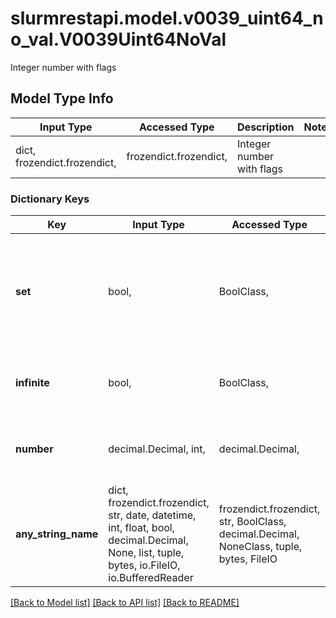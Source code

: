 # slurmrestapi.model.v0039_uint64_no_val.V0039Uint64NoVal

Integer number with flags

## Model Type Info
Input Type | Accessed Type | Description | Notes
------------ | ------------- | ------------- | -------------
dict, frozendict.frozendict,  | frozendict.frozendict,  | Integer number with flags | 

### Dictionary Keys
Key | Input Type | Accessed Type | Description | Notes
------------ | ------------- | ------------- | ------------- | -------------
**set** | bool,  | BoolClass,  | True if number has been set. False if number is unset | [optional] if omitted the server will use the default value of False
**infinite** | bool,  | BoolClass,  | True if number has been set to infinite. \&quot;set\&quot; and \&quot;number\&quot; will be ignored. | [optional] 
**number** | decimal.Decimal, int,  | decimal.Decimal,  | If set is True the number will be set with value. Otherwise ignore number contents. | [optional] value must be a 64 bit integer
**any_string_name** | dict, frozendict.frozendict, str, date, datetime, int, float, bool, decimal.Decimal, None, list, tuple, bytes, io.FileIO, io.BufferedReader | frozendict.frozendict, str, BoolClass, decimal.Decimal, NoneClass, tuple, bytes, FileIO | any string name can be used but the value must be the correct type | [optional]

[[Back to Model list]](../../README.md#documentation-for-models) [[Back to API list]](../../README.md#documentation-for-api-endpoints) [[Back to README]](../../README.md)


